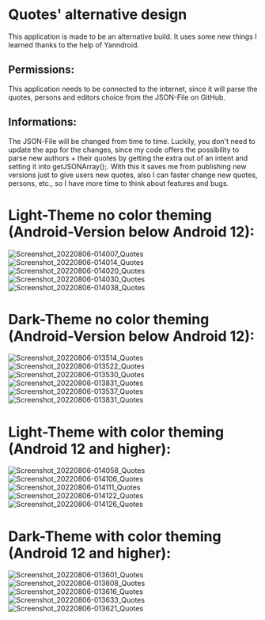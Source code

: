 # Quotes' alternative design

This application is made to be an alternative build.
It uses some new things I learned thanks to the help of Yanndroid.

Permissions:
-------------------------------------------------------------------------------------------------------------------------------------------------------------------------


This application needs to be connected to the internet, since it will parse the quotes, persons and editors choice from the JSON-File on GitHub.



Informations:
-------------------------------------------------------------------------------------------------------------------------------------------------------------------------



The JSON-File will be changed from time to time. Luckily, you don't need to update the app for the changes, since my code offers the possibility to parse new authors + their quotes by getting the extra out of an intent and setting it into getJSONArray();.
With this it saves me from publishing new versions just to give users new quotes, also I can faster change new quotes, persons, etc., so I have more time to think about features and bugs.

# Light-Theme no color theming (Android-Version below Android 12):

![Screenshot_20220806-014007_Quotes](https://user-images.githubusercontent.com/104652374/183224224-d13e804b-7eac-4db1-a9e7-e410d4775a4f.jpg)
![Screenshot_20220806-014014_Quotes](https://user-images.githubusercontent.com/104652374/183224241-713d43d2-95a7-49a3-a253-92c821ece0f2.jpg)
![Screenshot_20220806-014020_Quotes](https://user-images.githubusercontent.com/104652374/183224246-d26b3e8b-8679-42d5-b9a8-35f0c8291afe.jpg)
![Screenshot_20220806-014030_Quotes](https://user-images.githubusercontent.com/104652374/183224250-8c2acebe-caa8-4571-8841-acfe36638996.jpg)
![Screenshot_20220806-014038_Quotes](https://user-images.githubusercontent.com/104652374/183224254-0a4242d7-431a-4513-90f0-8693a34115d6.jpg)

# Dark-Theme no color theming (Android-Version below Android 12):

![Screenshot_20220806-013514_Quotes](https://user-images.githubusercontent.com/104652374/183224320-3d75c991-34bc-45a1-9b7e-30b79815467d.jpg)
![Screenshot_20220806-013522_Quotes](https://user-images.githubusercontent.com/104652374/183224323-ad6b9922-879c-4834-b680-b139d53f0880.jpg)
![Screenshot_20220806-013530_Quotes](https://user-images.githubusercontent.com/104652374/183224325-e074977b-6c4d-4718-9f7c-6486ebccfed9.jpg)
![Screenshot_20220806-013831_Quotes](https://user-images.githubusercontent.com/104652374/183224329-b27c60ea-7fab-41d3-9644-fb35971d5384.jpg)
![Screenshot_20220806-013537_Quotes](https://user-images.githubusercontent.com/104652374/183224326-7e6ab2c6-f659-43d3-96b3-de2554db09b0.jpg)
![Screenshot_20220806-013831_Quotes](https://user-images.githubusercontent.com/104652374/183224329-b27c60ea-7fab-41d3-9644-fb35971d5384.jpg)

# Light-Theme with color theming (Android 12 and higher):

![Screenshot_20220806-014058_Quotes](https://user-images.githubusercontent.com/104652374/183224385-63dc8f09-2d01-411f-8341-1f9823045589.jpg)
![Screenshot_20220806-014106_Quotes](https://user-images.githubusercontent.com/104652374/183224389-ef57f5dc-ad66-4486-adae-370a55660f9a.jpg)
![Screenshot_20220806-014111_Quotes](https://user-images.githubusercontent.com/104652374/183224391-1c4edba0-ad7f-4f52-8565-e778a19aebde.jpg)
![Screenshot_20220806-014122_Quotes](https://user-images.githubusercontent.com/104652374/183224393-1992361c-d079-4545-af4d-fbd7bd8fb252.jpg)
![Screenshot_20220806-014126_Quotes](https://user-images.githubusercontent.com/104652374/183224397-39415f18-e3e7-43aa-a870-5ed4045443e9.jpg)

# Dark-Theme with color theming (Android 12 and higher):

![Screenshot_20220806-013601_Quotes](https://user-images.githubusercontent.com/104652374/183224426-fc3d4e8e-20cf-4ea8-a646-f8e3b3af844a.jpg)
![Screenshot_20220806-013608_Quotes](https://user-images.githubusercontent.com/104652374/183224430-750c8392-a60a-4323-83a5-f520c9686698.jpg)
![Screenshot_20220806-013616_Quotes](https://user-images.githubusercontent.com/104652374/183224432-d8e84772-6543-4ae3-bd21-fb9de22a8cfe.jpg)
![Screenshot_20220806-013633_Quotes](https://user-images.githubusercontent.com/104652374/183224436-ceb4e4a0-0050-4e3e-81ad-1f94c7efbf1c.jpg)
![Screenshot_20220806-013621_Quotes](https://user-images.githubusercontent.com/104652374/183224439-4da32e5f-eade-46d8-b77c-2dfac6e0bca5.jpg)
